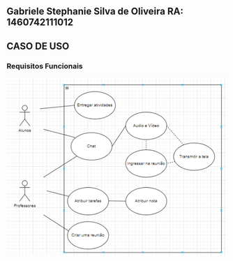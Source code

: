 ## Gabriele Stephanie Silva de Oliveira RA: 1460742111012	

## CASO DE USO

### Requisitos Funcionais

<img src = "https://github.com/oliveira-gabriele/bertoti/blob/main/Engenharia%20de%20Software%20I/caso-de-uso.png">
